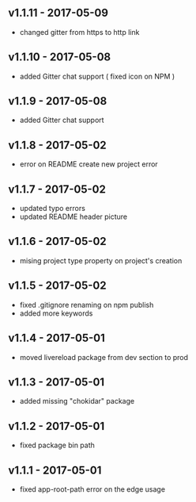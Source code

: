 ## v1.1.11 - 2017-05-09
- changed gitter from https to http link

## v1.1.10 - 2017-05-08
- added Gitter chat support ( fixed icon on NPM )

## v1.1.9 - 2017-05-08
- added Gitter chat support

## v1.1.8 - 2017-05-02
- error on README create new project error

## v1.1.7 - 2017-05-02
- updated typo errors
- updated README header picture

## v1.1.6 - 2017-05-02
- mising project type property on project's creation

## v1.1.5 - 2017-05-02
- fixed .gitignore renaming on npm publish
- added more keywords

## v1.1.4 - 2017-05-01
- moved livereload package from dev section to prod

## v1.1.3 - 2017-05-01
- added missing "chokidar" package

## v1.1.2 - 2017-05-01
- fixed package bin path

## v1.1.1 - 2017-05-01
- fixed app-root-path error on the edge usage
